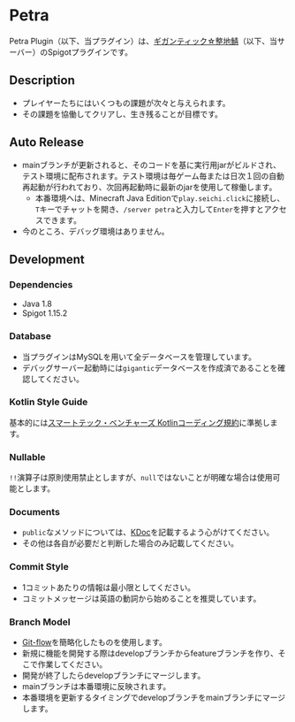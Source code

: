 # Petra

Petra Plugin（以下、当プラグイン）は、[ギガンティック☆整地鯖](https://seichi.click)（以下、当サーバー）のSpigotプラグインです。

## Description

- プレイヤーたちにはいくつもの課題が次々と与えられます。
- その課題を協働してクリアし、生き残ることが目標です。

## Auto Release

- mainブランチが更新されると、そのコードを基に実行用jarがビルドされ、テスト環境に配布されます。テスト環境は毎ゲーム毎または日次１回の自動再起動が行われており、次回再起動時に最新のjarを使用して稼働します。
  - 本番環境へは、Minecraft Java Editionで`play.seichi.click`に接続し、`T`キーでチャットを開き、`/server petra`と入力して`Enter`を押すとアクセスできます。
- 今のところ、デバッグ環境はありません。

## Development

### Dependencies

- Java 1.8
- Spigot 1.15.2

### Database

- 当プラグインはMySQLを用いて全データベースを管理しています。
- デバッグサーバー起動時には`gigantic`データベースを作成済であることを確認してください。

### Kotlin Style Guide

基本的には[スマートテック・ベンチャーズ Kotlinコーディング規約](https://github.com/SmartTechVentures/kotlin-style-guide)に準拠します。

### Nullable

`!!`演算子は原則使用禁止としますが、`null`ではないことが明確な場合は使用可能とします。

### Documents

- `public`なメソッドについては、[KDoc](https://kotlinlang.org/docs/kotlin-doc.html)を記載するよう心がけてください。
- その他は各自が必要だと判断した場合のみ記載してください。

### Commit Style

- 1コミットあたりの情報は最小限としてください。
- コミットメッセージは英語の動詞から始めることを推奨しています。

### Branch Model

- [Git-flow](https://qiita.com/KosukeSone/items/514dd24828b485c69a05)を簡略化したものを使用します。
- 新規に機能を開発する際はdevelopブランチからfeatureブランチを作り、そこで作業してください。
- 開発が終了したらdevelopブランチにマージします。
- mainブランチは本番環境に反映されます。
- 本番環境を更新するタイミングでdevelopブランチをmainブランチにマージします。
